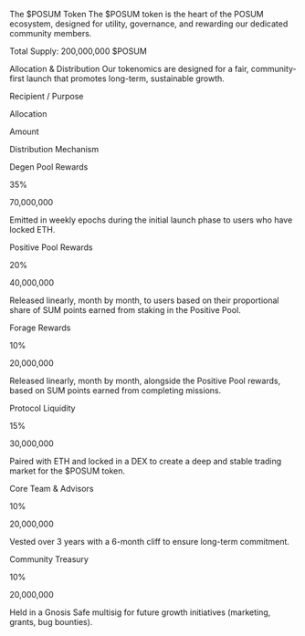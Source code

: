 The $POSUM Token
The $POSUM token is the heart of the POSUM ecosystem, designed for utility, governance, and rewarding our dedicated community members.

Total Supply: 200,000,000 $POSUM

Allocation & Distribution
Our tokenomics are designed for a fair, community-first launch that promotes long-term, sustainable growth.

Recipient / Purpose

Allocation

Amount

Distribution Mechanism

Degen Pool Rewards

35%

70,000,000

Emitted in weekly epochs during the initial launch phase to users who have locked ETH.

Positive Pool Rewards

20%

40,000,000

Released linearly, month by month, to users based on their proportional share of SUM points earned from staking in the Positive Pool.

Forage Rewards

10%

20,000,000

Released linearly, month by month, alongside the Positive Pool rewards, based on SUM points earned from completing missions.

Protocol Liquidity

15%

30,000,000

Paired with ETH and locked in a DEX to create a deep and stable trading market for the $POSUM token.

Core Team & Advisors

10%

20,000,000

Vested over 3 years with a 6-month cliff to ensure long-term commitment.

Community Treasury

10%

20,000,000

Held in a Gnosis Safe multisig for future growth initiatives (marketing, grants, bug bounties).

